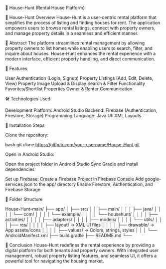🏡 House-Hunt (Rental House Platform)

📌 House-Hunt Overview
House-Hunt is a user-centric rental platform that simplifies the process of listing and finding houses for rent. The application empowers users to browse rental listings, connect with property owners, and manage property details in a seamless and efficient manner.

📝 Abstract
The platform streamlines rental management by allowing property owners to list homes while enabling users to search, filter, and inquire about houses. House-Hunt enhances the rental experience with a modern interface, efficient property handling, and direct communication.

🚀 Features

User Authentication (Login, Signup)
  Property Listings (Add, Edit, Delete, View)
  Property Image Upload & Display
  Search & Filter Functionality
  Favorites/Shortlist Properties
  Owner & Renter Communication
  
🛠️ Technologies Used

Development Platform: Android Studio
  Backend: Firebase (Authentication, Firestore, Storage)
  Programming Language: Java
  UI: XML Layouts

📝 Installation Steps

Clone the repository:

bash
git clone https://github.com/your-username/House-Hunt.git


Open in Android Studio:

Open the project folder in Android Studio
Sync Gradle and install dependencies

Set up Firebase:
Create a Firebase Project in Firebase Console
Add google-services.json to the app/ directory
Enable Firestore, Authentication, and Firebase Storage

📁 Folder Structure

House-Hunt-main/
├── app/
│   ├── src/
│   │   ├── main/
│   │   │   ├── java/
│   │   │   │   └── com/
│   │   │   │       └── example/
│   │   │   │           └── househunt/
│   │   │   │               ├── activities/
│   │   │   │               ├── adapters/
│   │   │   │               ├── models/
│   │   │   │               └── utils/
│   │   │   ├── res/
│   │   │   │   ├── layout/       → XML UI files
│   │   │   │   ├── drawable/     → App assets/icons
│   │   │   │   ├── values/       → Colors, strings, styles
│   │   │   └── AndroidManifest.xml
├── build.gradle
├── README.md
└── 

🔬 Conclusion
House-Hunt redefines the rental experience by providing a digital platform for both tenants and property owners. With integrated user management, robust property listing features, and seamless UI, it offers a powerful tool for navigating the housing market.

